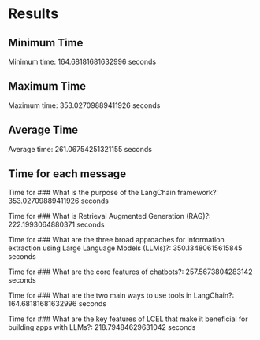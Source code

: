 # Results

## Minimum Time
Minimum time: 164.68181681632996 seconds

## Maximum Time
Maximum time: 353.02709889411926 seconds

## Average Time
Average time: 261.06754251321155 seconds



## Time for each message

Time for ### What is the purpose of the LangChain framework?: 
353.02709889411926 seconds

Time for ### What is Retrieval Augmented Generation (RAG)?: 
222.1993064880371 seconds

Time for ### What are the three broad approaches for information extraction using Large Language Models (LLMs)?: 
350.13480615615845 seconds

Time for ### What are the core features of chatbots?: 
257.5673804283142 seconds

Time for ### What are the two main ways to use tools in LangChain?: 
164.68181681632996 seconds

Time for ### What are the key features of LCEL that make it beneficial for building apps with LLMs?: 
218.79484629631042 seconds

